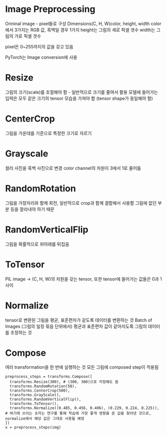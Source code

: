 # Image Preprocessing
Orininal image - pixel들로 구성
Dimensions(C, H, W)color, height, width
color에서 3가지는 RGB 값, 
흑백일 경우 1가지
height는 그림의 세로 픽셀 갯수
width는 그림의 가로 픽셀 갯수

pixel은 0~255까지의 값을 갖고 있음

PyTorch는 Image conversion에 사용

# Resize
그림의 크기(scale)를 조절해야 함 - 일반적으로 크기를 줄여서 활용
모델에 들어가는 입력은 모두 같은 크기의 tensor 모습을 가져야 함 (tensor shape가 동일해야 함)


# CenterCrop
그림을 가운데를 기준으로 특정한 크기로 자르기

# Grayscale
컬러 사진을 흑백 사진으로 변경
color channel의 차원이 3에서 1로 줄어듦

# RandomRotation
그림을 가장자리와 함께 회전, 일반적으로 crop과 함께 결합해서 사용함
그림에 없던 부분 등을 잘라내야 하기 때문

# RandomVerticalFlip
그림을 확률적으로 위아래를 뒤집음

# ToTensor
PIL image -> (C, H, W)의 차원을 갖는 tensor, 또한 tensor에 들어가는 값들은 0과 1사이

# Normalize
tensor로 변환된 그림을 평균, 표준편차가 같도록 데이터를 변환하는 것
Batch of Images (그림의 일정 묶음 단위에서)
평균과 표준편차 값이 같아지도록 그림의 데이터를 조정하는 것

# Compose
여러 transformation을 한 번에 실행하는 것
모든 그림에 composed step이 적용됨
```
preprocess_steps = transforms.Compose([
  transforms.Resize(300), # (300, 300)으로 지정해도 됨
  transforms.RandomRotation(50),
  transforms.CenterCrop(500),
  transforms.GrayScale(),
  transforms.RandomVerticalFlip(),
  transforms.ToTensor(),
  transforms.Normalize((0.485, 0.456, 0.406), (0.229, 0.224, 0.225)), # 여기에 쓰이는 숫자는 연구를 통해 학습에 가장 좋게 영향을 준 값을 찾아낸 것으로, normalize에서 해당 값은 그대로 사용될 예정
])
x = preprocess_steps(img)
```

